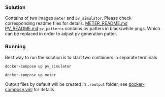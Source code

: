 ### Solution
Contains of two images `meter` and `pv_simulator`. Please check corresponding readme files for details.
[METER_README.md](meter%2FREADME.md) [PV_README.md](pv_simulator%2FREADME.md)
`pv_patterns` contains pv patters in black/white pngs. Which can be replaced in order to adjust pv generation patter.

### Running
Best way to run the solution is to start two containers in separate terminals

```
docker-compose up pv_simulator
```
```
docker-compose up meter
```
Output files by default will be created in `./output` folder, see [docker-compose.yml](docker-compose.yml) for details  


